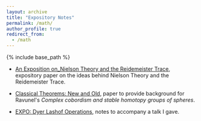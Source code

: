```yaml
---
layout: archive
title: "Expository Notes"
permalink: /math/
author_profile: true
redirect_from:
  - /math
---
```


{% include base_path %}
*  [An Exposition on_Nielson Theory and the Reidemeister Trace](/files/An_Exposition_on_Nielson_Theory_and_the_Reidemeister_Trace.pdf), expository paper on the ideas behind Nielson Theory and the Reidemeister Trace.

*  [Classical Theorems: New and Old](/files/Classical_Theorems__New_and_Old.pdf), paper to provide background for Ravunel's _Complex cobordism and stable homotopy groups of spheres_.

*  [EXPO: Dyer Lashof Operations](/files/EXPO__Dyer_Lashof_Operations.pdf), notes to accompany a talk I gave.

